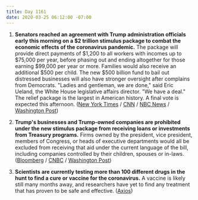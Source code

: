 ```yaml
---
title: Day 1161
date: 2020-03-25 06:12:00 -07:00
---
```


1. **Senators reached an agreement with Trump administration officials early this morning on a $2 trillion stimulus package to combat the economic effects of the coronavirus pandemic.** The package will provide direct payments of $1,200 to all workers with incomes up to $75,000 per year, before phasing out and ending altogether for those earning $99,000 per year or more. Families would also receive an additional $500 per child. The new $500 billion fund to bail out distressed businesses will also have stronger oversight after complains from Democrats. "Ladies and gentleman, we are done," said Eric Ueland, the White House legislative affairs director. "We have a deal." The relief package is the largest in American history. A final vote is expected this afternoon. ([New York Times](https://www.nytimes.com/2020/03/25/us/politics/coronavirus-senate-deal.html) / [CNN](https://www.cnn.com/2020/03/25/politics/stimulus-senate-action-coronavirus/index.html) / [NBC News](https://www.nbcnews.com/politics/congress/white-house-senate-reach-deal-massive-2-trillion-coronavirus-spending-n1168136) / [Washington Post](https://www.washingtonpost.com/business/2020/03/25/trump-senate-coronavirus-economic-stimulus-2-trillion/))

2. **Trump's businesses and Trump-owned companies are prohibited under the new stimulus package from receiving loans or investments from Treasury programs.** Firms owned by the president, vice president, members of Congress, or heads of executive departments would all be excluded from receiving that aid under the current language of the bill, including companies controlled by their children, spouses or in-laws. ([Bloomberg](https://www.bloomberg.com/news/articles/2020-03-25/white-house-senators-strike-deal-on-massive-stimulus-package) / [CNBC](https://www.cnbc.com/2020/03/25/coronavirus-stimulus-bill-trump-businesses-wont-get-money.html) / [Washington Post](https://www.washingtonpost.com/business/on-small-business/trump-owned-companies-banned-from-virus-aid-in-stimulus-bill/2020/03/25/850f4d10-6e68-11ea-a156-0048b62cdb51_story.html))

3. **Scientists are currently testing more than 100 different drugs in the hunt to find a cure or vaccine for the coronavirus.** A vaccine is likely still many months away, and researchers have yet to find any treatment that has proven to be safe and effective. ([Axios](https://www.axios.com/coronavirus-treatment-vaccine-research-pharma-drugs-55a28ea3-ee91-4f77-a093-44d450470b25.html))